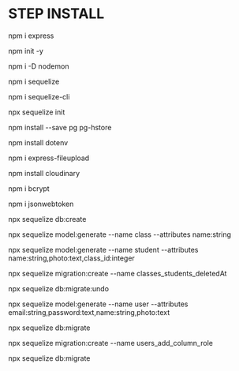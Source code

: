 <h1>STEP INSTALL</h1>

<p>npm i express</p>
<p>npm init -y</p>
<p>npm i -D nodemon</p>
<p>npm i sequelize</p>
<p>npm i sequelize-cli</p>
<p>npx sequelize init</p>
<p>npm install --save pg pg-hstore</p>
<p>npm install dotenv</p>
<p>npm i express-fileupload</p>
<p>npm install cloudinary</p>
<p>npm i bcrypt</p>
<p>npm i jsonwebtoken</p>


<p>npx sequelize db:create</p>
<p>npx sequelize model:generate --name class --attributes name:string</p>
<p>npx sequelize model:generate --name student --attributes name:string,photo:text,class_id:integer</p>
<p>npx sequelize migration:create --name classes_students_deletedAt</p>
<p>npx sequelize db:migrate:undo</p>
<p>npx sequelize model:generate --name user --attributes email:string,password:text,name:string,photo:text</p>
<p>npx sequelize db:migrate</p>
<p>npx sequelize migration:create --name users_add_column_role</p>
<p>npx sequelize db:migrate</p>